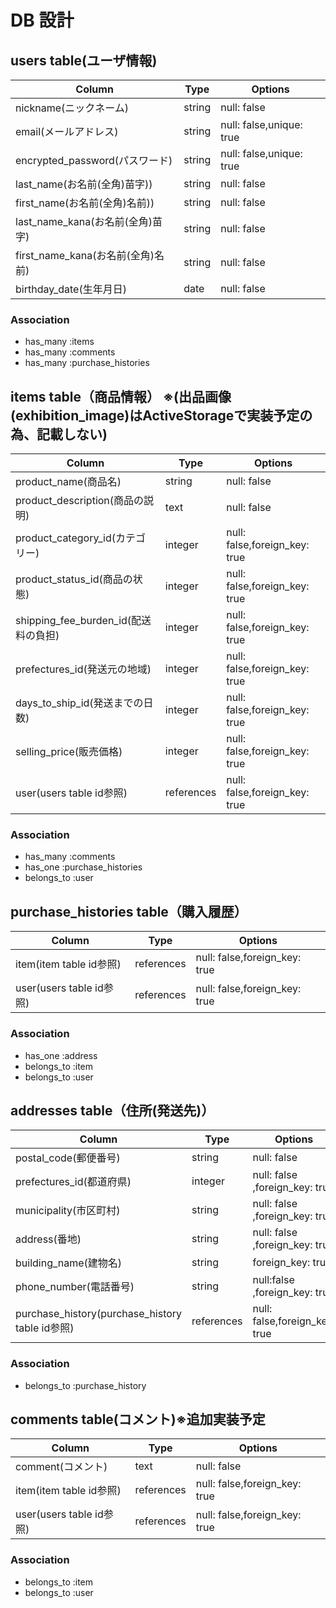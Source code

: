 # DB 設計

## users table(ユーザ情報)

| Column                         | Type                | Options                    |
|--------------------------------|---------------------|----------------------------|
| nickname(ニックネーム)           | string              | null: false                |
| email(メールアドレス)            | string              | null: false,unique: true   |
| encrypted_password(パスワード)  | string              | null: false,unique: true   |
| last_name(お名前(全角)苗字))     | string              | null: false                |
| first_name(お名前(全角)名前))    | string              | null: false                |
| last_name_kana(お名前(全角)苗字) | string              | null: false                |
| first_name_kana(お名前(全角)名前)| string              | null: false                |
| birthday_date(生年月日)         | date                | null: false                |

### Association

* has_many   :items
* has_many   :comments
* has_many   :purchase_histories

## items table（商品情報） ※(出品画像(exhibition_image)はActiveStorageで実装予定の為、記載しない)

| Column                            | Type                | Options                         |
|-----------------------------------|---------------------|---------------------------------|
| product_name(商品名)               | string              | null: false                     |
| product_description(商品の説明)     | text                | null: false                    |
| product_category_id(カテゴリー)     | integer             | null: false,foreign_key: true  |
| product_status_id(商品の状態)       | integer             | null: false,foreign_key: true  |
| shipping_fee_burden_id(配送料の負担)| integer             | null: false,foreign_key: true  |
| prefectures_id(発送元の地域)        | integer             | null: false,foreign_key: true  |
| days_to_ship_id(発送までの日数)     | integer             | null: false,foreign_key: true  |
| selling_price(販売価格)            | integer             | null: false,foreign_key: true  |
| user(users table id参照)           | references          | null: false,foreign_key: true  |

### Association

* has_many   :comments
* has_one    :purchase_histories
* belongs_to :user

## purchase_histories table（購入履歴） 

| Column                          | Type                  | Options                       |
|---------------------------------|-----------------------|-------------------------------|
| item(item table id参照)          | references            | null: false,foreign_key: true |
| user(users table id参照)         | references            | null: false,foreign_key: true |

### Association

* has_one    :address
* belongs_to :item
* belongs_to :user

## addresses table（住所(発送先)） 

| Column                            | Type                    | Options                               |
|-----------------------------------|-------------------------|---------------------------------------|
| postal_code(郵便番号)              | string                  | null: false                           |
| prefectures_id(都道府県)           | integer                 | null: false ,foreign_key: true        |
| municipality(市区町村)             | string                  | null: false ,foreign_key: true        |
| address(番地)                     | string                  | null: false ,foreign_key: true        |
| building_name(建物名)              | string                 | foreign_key: true                      |
| phone_number(電話番号)             | string                  | null:false ,foreign_key: true         |
| purchase_history(purchase_history table id参照)| references | null: false,foreign_key: true         |

### Association

* belongs_to :purchase_history

##  comments table(コメント)※追加実装予定

| Column                         | Type                | Options                       |
|--------------------------------|---------------------|-------------------------------|
| comment(コメント)                | text                | null: false                   |
| item(item table id参照)         | references          | null: false,foreign_key: true |
| user(users table id参照)        | references          | null: false,foreign_key: true |

### Association

* belongs_to  :item
* belongs_to  :user